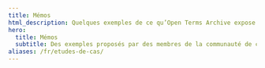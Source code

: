 ```yaml
---
title: Mémos
html_description: Quelques exemples de ce qu’Open Terms Archive expose
hero:
  title: Mémos
  subtitle: Des exemples proposés par des membres de la communauté de ce qu'Open Terms Archive permet de repérer.
aliases: /fr/etudes-de-cas/
---
```

